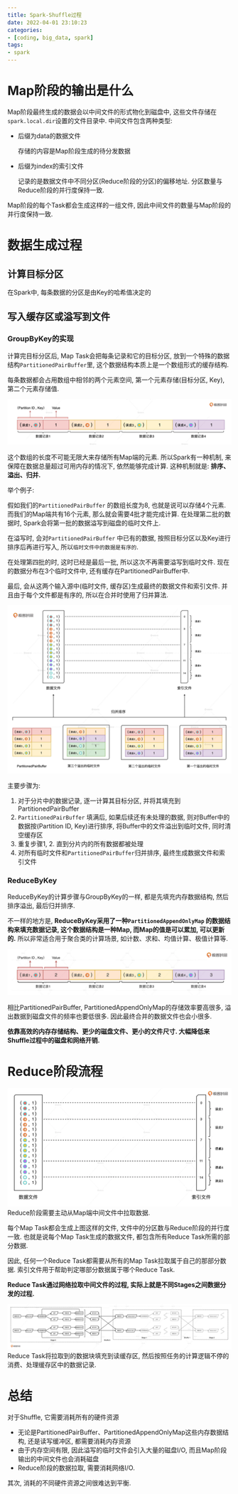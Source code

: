 ```yaml
---
title: Spark-Shuffle过程
date: 2022-04-01 23:10:23
categories:
- [coding, big_data, spark]
tags: 
- spark
---
```

# Map阶段的输出是什么

Map阶段最终生成的数据会以中间文件的形式物化到磁盘中, 这些文件存储在`spark.local.dir`设置的文件目录中. 中间文件包含两种类型:

-   后缀为data的数据文件
    
    存储的内容是Map阶段生成的待分发数据
    
-   后缀为index的索引文件
    
    记录的是数据文件中不同分区(Reduce阶段的分区)的偏移地址. 分区数量与Reduce阶段的并行度保持一致.
    

Map阶段的每个Task都会生成这样的一组文件, 因此中间文件的数量与Map阶段的并行度保持一致.

# 数据生成过程

## 计算目标分区

在Spark中, 每条数据的分区是由Key的哈希值决定的

## 写入缓存区或溢写到文件

### GroupByKey的实现

计算完目标分区后, Map Task会把每条记录和它的目标分区, 放到一个特殊的数据结构`PartitionedPairBuffer`里, 这个数据结构本质上是一个数组形式的缓存结构.

每条数据都会占用数组中相邻的两个元素空间, 第一个元素存储(目标分区, Key), 第二个元素存储值.

![](https://raw.githubusercontent.com/liunaijie/images/master/202308121617362.png)

这个数组的长度不可能无限大来存储所有Map端的元素. 所以Spark有一种机制, 来保障在数据总量超过可用内存的情况下, 依然能够完成计算. 这种机制就是: **排序、溢出、归并.**

举个例子:

假如我们的`PartitionedPairBuffer` 的数组长度为8, 也就是说可以存储4个元素. 而我们的Map端共有16个元素, 那么就会需要4批才能完成计算. 在处理第二批的数据时, Spark会将第一批的数据溢写到磁盘的临时文件上.

在溢写时, 会对`PartitionedPairBuffer` 中已有的数据, 按照目标分区以及Key进行排序后再进行写入, 所以`临时文件中的数据是有序的`.

在处理第四批的时, 这时已经是最后一批, 所以这次不再需要溢写到临时文件. 现在的数据分布在3个临时文件中, 还有缓存在PartitionedPairBuffer中.

最后, 会从这两个输入源中(临时文件, 缓存区)生成最终的数据文件和索引文件. 并且由于每个文件都是有序的, 所以在合并时使用了归并算法.

![](https://raw.githubusercontent.com/liunaijie/images/master/202308121617650.png)

主要步骤为:

1.  对于分片中的数据记录, 逐一计算其目标分区, 并将其填充到PartitionedPairBuffer
2.  `PartitionedPairBuffer` 填满后, 如果后续还有未处理的数据, 则对Buffer中的数据按(Partition ID, Key)进行排序, 将Buffer中的文件溢出到临时文件, 同时清空缓存区
3.  重复步骤1, 2. 直到分片内的所有数据都被处理
4.  对所有临时文件和`PartitionedPairBuffer`归并排序, 最终生成数据文件和索引文件

### ReduceByKey

ReduceByKey的计算步骤与GroupByKey的一样, 都是先填充内存数据结构, 然后排序溢出, 最后归并排序.

不一样的地方是, **ReduceByKey采用了一种`PartitionedAppendOnlyMap` 的数据结构来填充数据记录, 这个数据结构是一种Map, 而Map的值是可以累加, 可以更新的.** 所以非常适合用于聚合类的计算场景, 如计数、求和、均值计算、极值计算等.

![](https://raw.githubusercontent.com/liunaijie/images/master/202308121617612.png)

相比PartitionedPairBuffer, PartitionedAppendOnlyMap的存储效率要高很多, 溢出数据到磁盘文件的频率也要低很多. 因此最终合并的数据文件也会小很多.

**依靠高效的内存存储结构、更少的磁盘文件、更小的文件尺寸. 大幅降低来Shuffle过程中的磁盘和网络开销.**

# Reduce阶段流程

![](https://raw.githubusercontent.com/liunaijie/images/master/202308121617931.png)
Reduce阶段需要主动从Map端中间文件中拉取数据.

每个Map Task都会生成上图这样的文件, 文件中的分区数与Reduce阶段的并行度一致. 也就是说每个Map Task生成的数据文件, 都包含所有Reduce Task所需的部分数据.

因此, 任何一个Reduce Task都需要从所有的Map Task拉取属于自己的那部分数据. 索引文件用于帮助判定哪部分数据属于哪个Reduce Task.

**Reduce Task通过网络拉取中间文件的过程, 实际上就是不同Stages之间数据分发的过程.**

![](https://raw.githubusercontent.com/liunaijie/images/master/202308121618286.png)
Reduce Task将拉取到的数据块填充到读缓存区, 然后按照任务的计算逻辑不停的消费、处理缓存区中的数据记录.

# 总结

对于Shuffle, 它需要消耗所有的硬件资源

-   无论是PartitionedPairBuffer、PartitionedAppendOnlyMap这些内存数据结构, 还是读写缓冲区, 都需要消耗内存资源
-   由于内存空间有限, 因此溢写的临时文件会引入大量的磁盘I/O, 而且Map阶段输出的中间文件也会消耗磁盘
-   Reduce阶段的数据拉取, 需要消耗网络I/O.

其次, 消耗的不同硬件资源之间很难达到平衡.